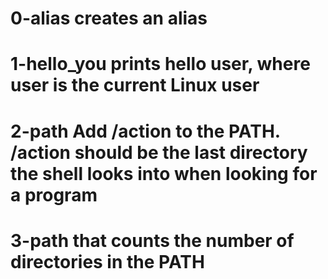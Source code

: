 # 0-alias creates an alias

# 1-hello_you  prints hello user, where user is the current Linux user

# 2-path Add /action to the PATH. /action should be the last directory the shell looks into when looking for a program

# 3-path  that counts the number of directories in the PATH

